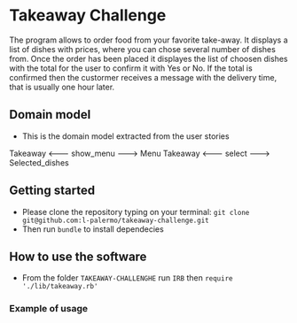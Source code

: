 # Takeaway Challenge

The program allows to order food from your favorite take-away. It displays a list of dishes with prices, where you can chose several number of dishes from. Once the order has been placed it displayes the list of choosen dishes with the total for the user to confirm it with Yes or No.
If the total is confirmed then the custormer receives a message with the delivery time, that is usually one hour later.

## Domain model

* This is the domain model extracted from the user stories

Takeaway   <---  show_menu  --->  Menu
Takeaway  <---  select  --->  Selected_dishes

## Getting started

* Please clone the repository typing on your terminal: `git clone git@github.com:l-palermo/takeaway-challenge.git`
* Then run `bundle` to install dependecies

## How to use the software

* From the folder `TAKEAWAY-CHALLENGHE` run `IRB` then `require './lib/takeaway.rb'` 

### Example of usage
